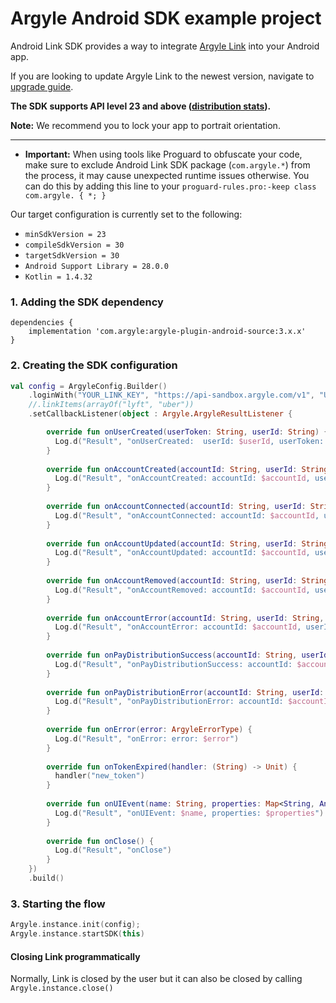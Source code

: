 # Argyle Android SDK example project
Android Link SDK provides a way to integrate [Argyle Link](https://argyle.io/docs/argyle-link) into your Android app.

If you are looking to update Argyle Link to the newest version, navigate to [upgrade guide](https://github.com/argyle-systems/argyle-link-android/blob/master/UPGRADING.md).

**The SDK supports API level 23 and above ([distribution stats](https://developer.android.com/about/dashboards)).**

**Note:** We recommend you to lock your app to portrait orientation.

---
- **Important:** When using tools like Proguard to obfuscate your code, make sure to exclude Android Link SDK package (`com.argyle.*`) from the process, it may cause unexpected runtime issues otherwise. You can do this by adding this line to your `proguard-rules.pro:-keep class com.argyle. { *; }`
  
Our target configuration is currently set to the following:

- `minSdkVersion = 23`
- `compileSdkVersion = 30`
- `targetSdkVersion = 30`
- `Android Support Library = 28.0.0`
- `Kotlin = 1.4.32`

### 1. Adding the SDK dependency
```
dependencies {
    implementation 'com.argyle:argyle-plugin-android-source:3.x.x'
}
```

### 2. Creating the SDK configuration
```kotlin
val config = ArgyleConfig.Builder()
    .loginWith("YOUR_LINK_KEY", "https://api-sandbox.argyle.com/v1", "USER_TOKEN")
    //.linkItems(arrayOf("lyft", "uber"))
    .setCallbackListener(object : Argyle.ArgyleResultListener {

        override fun onUserCreated(userToken: String, userId: String) {
          Log.d("Result", "onUserCreated:  userId: $userId, userToken: $userToken")
        }
    
        override fun onAccountCreated(accountId: String, userId: String, linkItemId: String) {
          Log.d("Result", "onAccountCreated: accountId: $accountId, userId: $userId, linkItemId: $linkItemId")
        }
    
        override fun onAccountConnected(accountId: String, userId: String, linkItemId: String) {
          Log.d("Result", "onAccountConnected: accountId: $accountId, userId: $userId, linkItemId: $linkItemId")
        }
    
        override fun onAccountUpdated(accountId: String, userId: String, linkItemId: String) {
          Log.d("Result", "onAccountUpdated: accountId: $accountId, userId: $userId, linkItemId: $linkItemId")
        }
    
        override fun onAccountRemoved(accountId: String, userId: String, linkItemId: String) {
          Log.d("Result", "onAccountRemoved: accountId: $accountId, userId: $userId, linkItemId: $linkItemId")
        }
    
        override fun onAccountError(accountId: String, userId: String, linkItemId: String) {
          Log.d("Result", "onAccountError: accountId: $accountId, userId: $userId, linkItemId: $linkItemId")
        }
    
        override fun onPayDistributionSuccess(accountId: String, userId: String, linkItemId: String) {
          Log.d("Result", "onPayDistributionSuccess: accountId: $accountId, userId: $userId, linkItemId: $linkItemId")
        }
    
        override fun onPayDistributionError(accountId: String, userId: String, linkItemId: String) {
          Log.d("Result", "onPayDistributionError: accountId: $accountId, userId: $userId, linkItemId: $linkItemId")
        }  
    
        override fun onError(error: ArgyleErrorType) {
          Log.d("Result", "onError: error: $error")
        }
    
        override fun onTokenExpired(handler: (String) -> Unit) {
          handler("new_token")
        }
        
        override fun onUIEvent(name: String, properties: Map<String, Any>) {
          Log.d("Result", "onUIEvent: $name, properties: $properties")
        }
    
        override fun onClose() {
          Log.d("Result", "onClose")
        }
    })
    .build()
```

### 3. Starting the flow
```kotlin
Argyle.instance.init(config);
Argyle.instance.startSDK(this)
```

#### Closing  Link programmatically

Normally, Link is closed by the user but it can also be closed by calling `Argyle.instance.close()`
